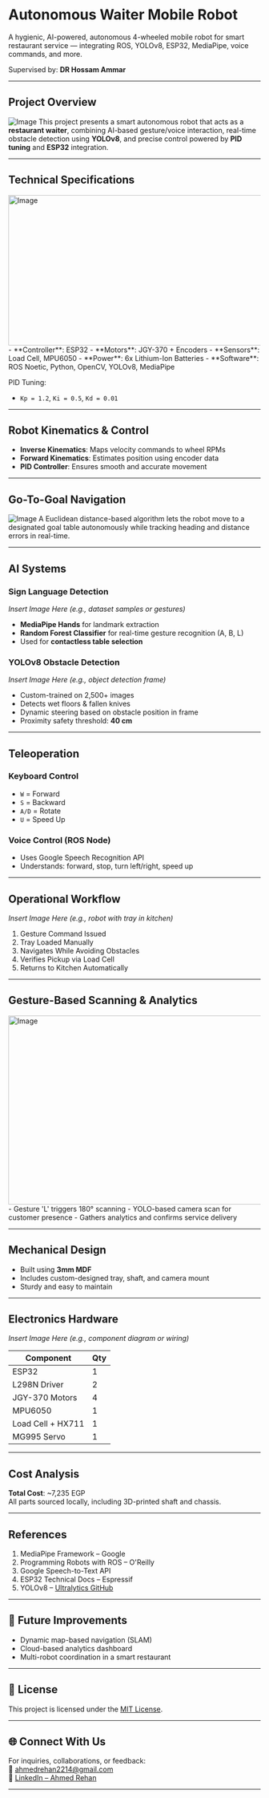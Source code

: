 #  Autonomous Waiter Mobile Robot

A hygienic, AI-powered, autonomous 4-wheeled mobile robot for smart restaurant service — integrating ROS, YOLOv8, ESP32, MediaPipe, voice commands, and more.



Supervised by: **DR Hossam Ammar**

---

##  Project Overview
![Image](https://github.com/user-attachments/assets/7b5050a0-cdce-46e0-90a8-8f4cf50ca321)
This project presents a smart autonomous robot that acts as a **restaurant waiter**, combining AI-based gesture/voice interaction, real-time obstacle detection using **YOLOv8**, and precise control powered by **PID tuning** and **ESP32** integration.

---

##  Technical Specifications
<img width="581" height="300" alt="Image" src="https://github.com/user-attachments/assets/059b9548-049e-49a1-810c-2bc0dd542222" />
- **Controller**: ESP32  
- **Motors**: JGY-370 + Encoders  
- **Sensors**: Load Cell, MPU6050  
- **Power**: 6x Lithium-Ion Batteries  
- **Software**: ROS Noetic, Python, OpenCV, YOLOv8, MediaPipe

PID Tuning:
- `Kp = 1.2`, `Ki = 0.5`, `Kd = 0.01`

---

##  Robot Kinematics & Control

- **Inverse Kinematics**: Maps velocity commands to wheel RPMs  
- **Forward Kinematics**: Estimates position using encoder data  
- **PID Controller**: Ensures smooth and accurate movement

---

##  Go-To-Goal Navigation
![Image](https://github.com/user-attachments/assets/a754b2c3-fd75-407a-8465-746f94581900)
A Euclidean distance-based algorithm lets the robot move to a designated goal table autonomously while tracking heading and distance errors in real-time.

---

##  AI Systems

###  Sign Language Detection
*Insert Image Here (e.g., dataset samples or gestures)*

- **MediaPipe Hands** for landmark extraction  
- **Random Forest Classifier** for real-time gesture recognition (A, B, L)  
- Used for **contactless table selection**

###  YOLOv8 Obstacle Detection
*Insert Image Here (e.g., object detection frame)*

- Custom-trained on 2,500+ images  
- Detects wet floors & fallen knives  
- Dynamic steering based on obstacle position in frame  
- Proximity safety threshold: **40 cm**

---

##  Teleoperation
### Keyboard Control
- `W` = Forward  
- `S` = Backward  
- `A/D` = Rotate  
- `U` = Speed Up

### Voice Control (ROS Node)

- Uses Google Speech Recognition API  
- Understands: forward, stop, turn left/right, speed up

---

##  Operational Workflow
*Insert Image Here (e.g., robot with tray in kitchen)*

1. Gesture Command Issued  
2. Tray Loaded Manually  
3. Navigates While Avoiding Obstacles  
4. Verifies Pickup via Load Cell  
5. Returns to Kitchen Automatically

---

##  Gesture-Based Scanning & Analytics
<img width="647" height="377" alt="Image" src="https://github.com/user-attachments/assets/3d42d08e-7eae-4f59-a28c-5e357d3505b8" />
- Gesture 'L' triggers 180° scanning  
- YOLO-based camera scan for customer presence  
- Gathers analytics and confirms service delivery

---

##  Mechanical Design
- Built using **3mm MDF**  
- Includes custom-designed tray, shaft, and camera mount  
- Sturdy and easy to maintain

---

##  Electronics Hardware
*Insert Image Here (e.g., component diagram or wiring)*

| Component        | Qty |  
|------------------|-----|  
| ESP32            | 1   |  
| L298N Driver     | 2   |  
| JGY-370 Motors   | 4   |  
| MPU6050          | 1   |  
| Load Cell + HX711| 1   |  
| MG995 Servo      | 1   |  

---

##  Cost Analysis
**Total Cost**: ~7,235 EGP  
All parts sourced locally, including 3D-printed shaft and chassis.

---

##  References

1. MediaPipe Framework – Google  
2. Programming Robots with ROS – O'Reilly  
3. Google Speech-to-Text API  
4. ESP32 Technical Docs – Espressif  
5. YOLOv8 – [Ultralytics GitHub](https://github.com/ultralytics/ultralytics)

---

## 🧠 Future Improvements

- Dynamic map-based navigation (SLAM)  
- Cloud-based analytics dashboard  
- Multi-robot coordination in a smart restaurant

---

## 📎 License

This project is licensed under the [MIT License](LICENSE).

---

## 🌐 Connect With Us

For inquiries, collaborations, or feedback:  
📧 [ahmedrehan2214@gmail.com](mailto:ahmedrehan2214@gmail.com)  
🔗 [LinkedIn – Ahmed Rehan](https://www.linkedin.com/in/ahmed-rehan-080604267/)

---

